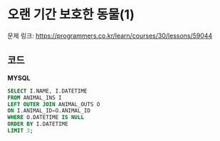# 오랜 기간 보호한 동물(1)

문제 링크: https://programmers.co.kr/learn/courses/30/lessons/59044

## 코드

**MYSQL**

```sql
SELECT I.NAME, I.DATETIME
FROM ANIMAL_INS I
LEFT OUTER JOIN ANIMAL_OUTS O
ON I.ANIMAL_ID=O.ANIMAL_ID
WHERE O.DATETIME IS NULL
ORDER BY I.DATETIME
LIMIT 3;
```
